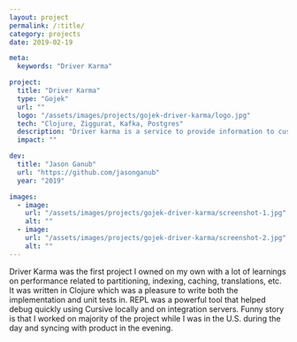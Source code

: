 ```yaml
---
layout: project
permalink: /:title/
category: projects
date: 2019-02-19

meta:
  keywords: "Driver Karma"

project:
  title: "Driver Karma"
  type: "Gojek"
  url: ""
  logo: "/assets/images/projects/gojek-driver-karma/logo.jpg"
  tech: "Clojure, Ziggurat, Kafka, Postgres"
  description: "Driver karma is a service to provide information to customers about the number of trips a driver has completed, the status of their temperature check, and if vehicles have the safety shield."
  impact: ""

dev:
  title: "Jason Ganub"
  url: "https://github.com/jasonganub"
  year: "2019"

images:
  - image:
    url: "/assets/images/projects/gojek-driver-karma/screenshot-1.jpg"
    alt: ""
  - image:
    url: "/assets/images/projects/gojek-driver-karma/screenshot-2.jpg"
    alt: ""
---
```

<p>Driver Karma was the first project I owned on my own with a lot of learnings on performance related to partitioning, indexing, caching, translations, etc. It was written in Clojure which was a pleasure to write both the implementation and unit tests in. REPL was a powerful tool that helped debug quickly using Cursive locally and on integration servers. Funny story is that I worked on majority of the project while I was in the U.S. during the day and syncing with product in the evening.</p>